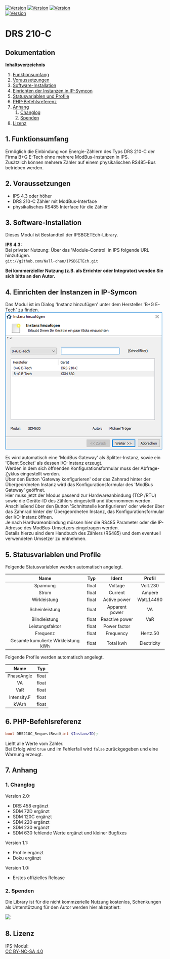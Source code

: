 [![Version](https://img.shields.io/badge/Symcon-PHPModul-red.svg)](https://www.symcon.de/service/dokumentation/entwicklerbereich/sdk-tools/sdk-php/)
[![Version](https://img.shields.io/badge/Modul%20Version-2.00-blue.svg)]()
[![Version](https://img.shields.io/badge/License-CC%20BY--NC--SA%204.0-green.svg)](https://creativecommons.org/licenses/by-nc-sa/4.0/)  
[![Version](https://img.shields.io/badge/Symcon%20Version-4.3%20%3E-green.svg)](https://www.symcon.de/forum/threads/30857-IP-Symcon-4-3-%28Stable%29-Changelog)

# DRS 210-C

## Dokumentation

**Inhaltsverzeichnis**

1. [Funktionsumfang](#1-funktionsumfang)  
2. [Voraussetzungen](#2-voraussetzungen)  
3. [Software-Installation](#3-software-installation) 
4. [Einrichten der Instanzen in IP-Symcon](#4-einrichten-der-instanzen-in-ip-symcon)
5. [Statusvariablen und Profile](#5-statusvariablen-und-profile)  
6. [PHP-Befehlsreferenz](#6-php-befehlsreferenz)   
7. [Anhang](#7-anhang)  
    1. [Changlog](#1-changlog)
    2. [Spenden](#2-spenden)
8. [Lizenz](#8-lizenz)

## 1. Funktionsumfang

Ermöglich die Einbindung von Energie-Zählern des Typs DRS 210-C der Firma B+G E-Tech
ohne mehrere ModBus-Instanzen in IPS.  
Zusätzlich können mehrere Zähler auf einem physikalischen RS485-Bus
betrieben werden.  

## 2. Voraussetzungen

 - IPS 4.3 oder höher  
 - DRS 210-C Zähler mit ModBus-Interface 
 - physikalisches RS485 Interface für die Zähler  

## 3. Software-Installation

Dieses Modul ist Bestandteil der IPSBGETEch-Library.

**IPS 4.3:**  
   Bei privater Nutzung: Über das 'Module-Control' in IPS folgende URL hinzufügen.  
    `git://github.com/Nall-chan/IPSBGETEch.git`  

   **Bei kommerzieller Nutzung (z.B. als Errichter oder Integrator) wenden Sie sich bitte an den Autor.**  

## 4. Einrichten der Instanzen in IP-Symcon

Das Modul ist im Dialog 'Instanz hinzufügen' unter dem Hersteller 'B+G E-Tech' zu finden.  
![Instanz hinzufügen](../imgs/add1.png)  

Es wird automatisch eine 'ModBus Gateway' als Splitter-Instanz, sowie ein 'Client Socket' als dessen I/O-Instanz erzeugt.  
Werden in dem sich öffnenden Konfigurationsformular muss der Abfrage-Zyklus eingestellt werden.  
Über den Button 'Gateway konfigurieren' oder das Zahnrad hinter der Übergeordneten Instanz wird das Konfigurationsformular des 'ModBus Gateway' geöffnet.  
Hier muss jetzt der Modus passend zur Hardwareanbindung (TCP /RTU) sowie die Geräte-ID des Zählers eingestellt und übernommen werden.  
Anschließend über den Button 'Schnittstelle konfigurieren' oder wieder über das Zahnrad hinter der Übergeordneten Instanz, das Konfigurationsformular der I/O-Instanz öffnen.  
Je nach Hardwareanbindung müssen hier die RS485 Parameter oder die IP-Adresse des ModBus-Umsetzers eingetragen werden.  
Details hierzu sind dem Handbuch des Zählers (RS485) und dem eventuell verwendeten Umsetzer zu entnehmen.  

## 5. Statusvariablen und Profile

Folgende Statusvariablen werden automatisch angelegt.  
 
| Name                                              | Typ   | Ident                                      | Profil       |
| :-----------------------------------------------: | :---: | :----------------------------------------: | :----------: |
| Spannung                                          | float | Voltage                                    | Volt.230     |
| Strom                                             | float | Current                                    | Ampere       |
| Wirkleistung                                      | float | Active power                               | Watt.14490   |
| Scheinleistung                                    | float | Apparent power                             | VA           |
| Blindleistung                                     | float | Reactive power                             | VaR          |
| Leistungsfaktor                                   | float | Power factor                               |              |
| Frequenz                                          | float | Frequency                                  | Hertz.50     |
| Gesamte kumulierte Wirkleistung kWh               | float | Total kwh                                  | Electricity  |

Folgende Profile werden automatisch angelegt.  

| Name        | Typ   |
| :---------: | :---: |
| PhaseAngle  | float |
| VA          | float |
| VaR         | float |
| Intensity.F | float |
| kVArh       | float |


## 6. PHP-Befehlsreferenz

```php
bool DRS210C_RequestRead(int $InstanzID);
```
Ließt alle Werte vom Zähler.  
Bei Erfolg wird `true` und im Fehlerfall wird `false` zurückgegeben und eine Warnung erzeugt.  


## 7. Anhang

### 1. Changlog

Version 2.0:  
 - DRS 458 ergänzt  
 - SDM 72D ergänzt  
 - SDM 120C ergänzt  
 - SDM 220 ergänzt  
 - SDM 230 ergänzt  
 - SDM 630 fehlende Werte ergänzt und kleiner Bugfixes  

Version 1.1:  
 - Profile ergänzt  
 - Doku ergänzt  

Version 1.0:  
 - Erstes offizielles Release  

### 2. Spenden  
  
  Die Library ist für die nicht kommzerielle Nutzung kostenlos, Schenkungen als Unterstützung für den Autor werden hier akzeptiert:  

<a href="https://www.paypal.com/cgi-bin/webscr?cmd=_s-xclick&hosted_button_id=G2SLW2MEMQZH2" target="_blank"><img src="https://www.paypalobjects.com/de_DE/DE/i/btn/btn_donate_LG.gif" border="0" /></a>

## 8. Lizenz

  IPS-Modul:  
  [CC BY-NC-SA 4.0](https://creativecommons.org/licenses/by-nc-sa/4.0/)  
 
